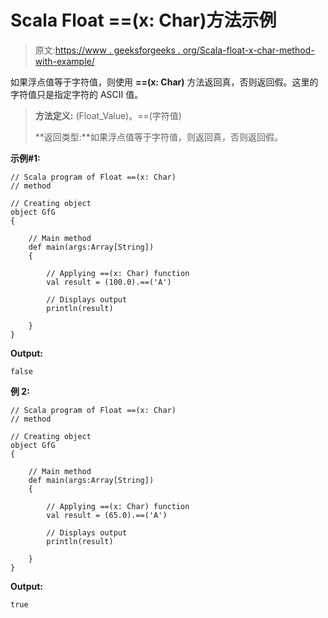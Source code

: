 # Scala Float ==(x: Char)方法示例

> 原文:[https://www . geeksforgeeks . org/Scala-float-x-char-method-with-example/](https://www.geeksforgeeks.org/scala-float-x-char-method-with-example/)

如果浮点值等于字符值，则使用 **==(x: Char)** 方法返回真，否则返回假。这里的字符值只是指定字符的 ASCII 值。

> **方法定义:** (Float_Value)。==(字符值)
> 
> **返回类型:**如果浮点值等于字符值，则返回真，否则返回假。

**示例#1:**

```
// Scala program of Float ==(x: Char)
// method

// Creating object
object GfG
{ 

    // Main method
    def main(args:Array[String])
    {

        // Applying ==(x: Char) function
        val result = (100.0).==('A')

        // Displays output
        println(result)

    }
} 
```

**Output:**

```
false

```

**例 2:**

```
// Scala program of Float ==(x: Char)
// method

// Creating object
object GfG
{ 

    // Main method
    def main(args:Array[String])
    {

        // Applying ==(x: Char) function
        val result = (65.0).==('A')

        // Displays output
        println(result)

    }
} 
```

**Output:**

```
true

```